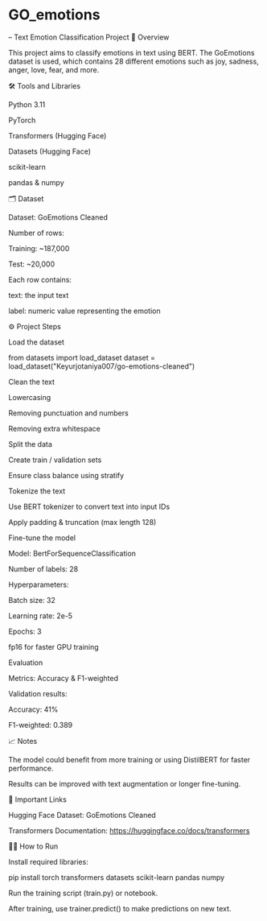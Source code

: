 # GO_emotions
– Text Emotion Classification Project
📌 Overview

This project aims to classify emotions in text using BERT.
The GoEmotions dataset is used, which contains 28 different emotions such as joy, sadness, anger, love, fear, and more.

🛠️ Tools and Libraries

Python 3.11

PyTorch

Transformers (Hugging Face)

Datasets (Hugging Face)

scikit-learn

pandas & numpy

🗂️ Dataset

Dataset: GoEmotions Cleaned

Number of rows:

Training: ~187,000

Test: ~20,000

Each row contains:

text: the input text

label: numeric value representing the emotion

⚙️ Project Steps

Load the dataset

from datasets import load_dataset
dataset = load_dataset("Keyurjotaniya007/go-emotions-cleaned")


Clean the text

Lowercasing

Removing punctuation and numbers

Removing extra whitespace

Split the data

Create train / validation sets

Ensure class balance using stratify

Tokenize the text

Use BERT tokenizer to convert text into input IDs

Apply padding & truncation (max length 128)

Fine-tune the model

Model: BertForSequenceClassification

Number of labels: 28

Hyperparameters:

Batch size: 32

Learning rate: 2e-5

Epochs: 3

fp16 for faster GPU training

Evaluation

Metrics: Accuracy & F1-weighted

Validation results:

Accuracy: 41%

F1-weighted: 0.389

📈 Notes

The model could benefit from more training or using DistilBERT for faster performance.

Results can be improved with text augmentation or longer fine-tuning.

🔗 Important Links

Hugging Face Dataset: GoEmotions Cleaned

Transformers Documentation: https://huggingface.co/docs/transformers

👨‍💻 How to Run

Install required libraries:

pip install torch transformers datasets scikit-learn pandas numpy


Run the training script (train.py) or notebook.

After training, use trainer.predict() to make predictions on new text.
